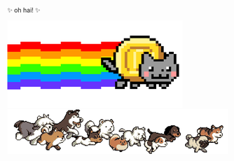 ✨ oh hai! ✨

![](https://github.com/paulodiniz/paulodiniz/blob/main/nyan100.gif?raw=true)
![](https://github.com/traumverloren/traumverloren/blob/main/dogs-running.gif?raw=true)
